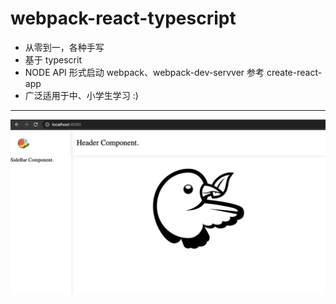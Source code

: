 # webpack-react-typescript

- 从零到一，各种手写
- 基于 typescrit
- NODE API 形式启动 webpack、webpack-dev-servver 参考 create-react-app
- 广泛适用于中、小学生学习 :)

---

![最终效果](https://raw.githubusercontent.com/caoxiemeihao/webpack-react-typescript/master/public/screenshot.png)
